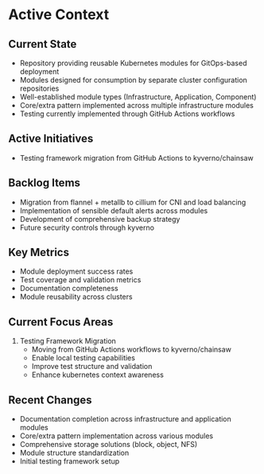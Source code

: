 # Active Context

## Current State

- Repository providing reusable Kubernetes modules for GitOps-based deployment
- Modules designed for consumption by separate cluster configuration repositories
- Well-established module types (Infrastructure, Application, Component)
- Core/extra pattern implemented across multiple infrastructure modules
- Testing currently implemented through GitHub Actions workflows

## Active Initiatives

- Testing framework migration from GitHub Actions to kyverno/chainsaw

## Backlog Items

- Migration from flannel + metallb to cillium for CNI and load balancing
- Implementation of sensible default alerts across modules
- Development of comprehensive backup strategy
- Future security controls through kyverno

## Key Metrics

- Module deployment success rates
- Test coverage and validation metrics
- Documentation completeness
- Module reusability across clusters

## Current Focus Areas

1. Testing Framework Migration
   - Moving from GitHub Actions workflows to kyverno/chainsaw
   - Enable local testing capabilities
   - Improve test structure and validation
   - Enhance kubernetes context awareness

## Recent Changes

- Documentation completion across infrastructure and application modules
- Core/extra pattern implementation across various modules
- Comprehensive storage solutions (block, object, NFS)
- Module structure standardization
- Initial testing framework setup
